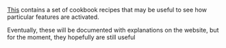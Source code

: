 [This](https://github.com/daviddenton/fintrospect/tree/master/src/test/scala/cookbook) contains a set of cookbook recipes that may be useful to see how particular features are activated. 

Eventually, these will be documented with explanations on the website, but for the moment, they hopefully are still useful
